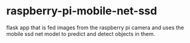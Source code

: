 # raspberry-pi-mobile-net-ssd

flask app that is fed images from the raspberry pi camera and uses the mobile ssd net model 
to predict and detect objects in them.
